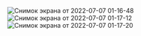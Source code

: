 ![Снимок экрана от 2022-07-07 01-16-48](https://user-images.githubusercontent.com/61864601/177652767-c2d17fbc-7cf0-4b90-a1fc-6c53680f7f8c.png)
![Снимок экрана от 2022-07-07 01-17-12](https://user-images.githubusercontent.com/61864601/177652770-046e92d4-3b26-41bf-bde5-8c4c98bafdd2.png)
![Снимок экрана от 2022-07-07 01-17-20](https://user-images.githubusercontent.com/61864601/177652773-863f628d-423e-4048-9439-9649fe1e606c.png)
